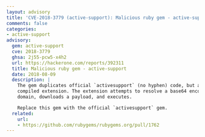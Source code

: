 ```yaml
---
layout: advisory
title: 'CVE-2018-3779 (active-support): Malicious ruby gem - active-support'
comments: false
categories:
- active-support
advisory:
  gem: active-support
  cve: 2018-3779
  ghsa: 2j55-pcw5-x4h2
  url: https://hackerone.com/reports/392311
  title: Malicious ruby gem - active-support
  date: 2018-08-09
  description: |
    The gem duplicates official `activesupport` (no hyphen) code, but adds a
    compiled extension. The extension attempts to resolve a base64 encoded
    domain, downloads a payload, and executes.

    Replace this gem with the official `activesupport` gem.
  related:
    url:
    - https://github.com/rubygems/rubygems.org/pull/1762
---
```

